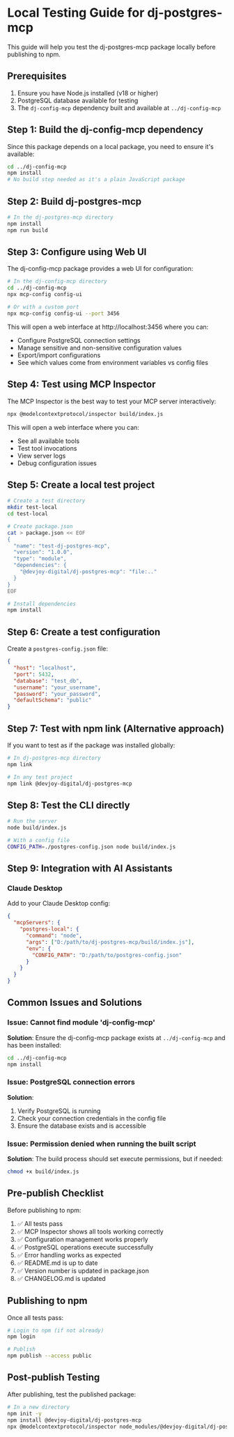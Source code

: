 # Local Testing Guide for dj-postgres-mcp

This guide will help you test the dj-postgres-mcp package locally before publishing to npm.

## Prerequisites

1. Ensure you have Node.js installed (v18 or higher)
2. PostgreSQL database available for testing
3. The `dj-config-mcp` dependency built and available at `../dj-config-mcp`

## Step 1: Build the dj-config-mcp dependency

Since this package depends on a local package, you need to ensure it's available:

```bash
cd ../dj-config-mcp
npm install
# No build step needed as it's a plain JavaScript package
```

## Step 2: Build dj-postgres-mcp

```bash
# In the dj-postgres-mcp directory
npm install
npm run build
```

## Step 3: Configure using Web UI

The dj-config-mcp package provides a web UI for configuration:

```bash
# In the dj-config-mcp directory
cd ../dj-config-mcp
npx mcp-config config-ui

# Or with a custom port
npx mcp-config config-ui --port 3456
```

This will open a web interface at http://localhost:3456 where you can:
- Configure PostgreSQL connection settings
- Manage sensitive and non-sensitive configuration values
- Export/import configurations
- See which values come from environment variables vs config files

## Step 4: Test using MCP Inspector

The MCP Inspector is the best way to test your MCP server interactively:

```bash
npx @modelcontextprotocol/inspector build/index.js
```

This will open a web interface where you can:
- See all available tools
- Test tool invocations
- View server logs
- Debug configuration issues

## Step 5: Create a local test project

```bash
# Create a test directory
mkdir test-local
cd test-local

# Create package.json
cat > package.json << EOF
{
  "name": "test-dj-postgres-mcp",
  "version": "1.0.0",
  "type": "module",
  "dependencies": {
    "@devjoy-digital/dj-postgres-mcp": "file:.."
  }
}
EOF

# Install dependencies
npm install
```

## Step 6: Create a test configuration

Create a `postgres-config.json` file:

```json
{
  "host": "localhost",
  "port": 5432,
  "database": "test_db",
  "username": "your_username",
  "password": "your_password",
  "defaultSchema": "public"
}
```

## Step 7: Test with npm link (Alternative approach)

If you want to test as if the package was installed globally:

```bash
# In dj-postgres-mcp directory
npm link

# In any test project
npm link @devjoy-digital/dj-postgres-mcp
```

## Step 8: Test the CLI directly

```bash
# Run the server
node build/index.js

# With a config file
CONFIG_PATH=./postgres-config.json node build/index.js
```

## Step 9: Integration with AI Assistants

### Claude Desktop

Add to your Claude Desktop config:

```json
{
  "mcpServers": {
    "postgres-local": {
      "command": "node",
      "args": ["D:/path/to/dj-postgres-mcp/build/index.js"],
      "env": {
        "CONFIG_PATH": "D:/path/to/postgres-config.json"
      }
    }
  }
}
```

## Common Issues and Solutions

### Issue: Cannot find module 'dj-config-mcp'

**Solution**: Ensure the dj-config-mcp package exists at `../dj-config-mcp` and has been installed:
```bash
cd ../dj-config-mcp
npm install
```

### Issue: PostgreSQL connection errors

**Solution**: 
1. Verify PostgreSQL is running
2. Check your connection credentials in the config file
3. Ensure the database exists and is accessible

### Issue: Permission denied when running the built script

**Solution**: The build process should set execute permissions, but if needed:
```bash
chmod +x build/index.js
```

## Pre-publish Checklist

Before publishing to npm:

1. ✅ All tests pass
2. ✅ MCP Inspector shows all tools working correctly
3. ✅ Configuration management works properly
4. ✅ PostgreSQL operations execute successfully
5. ✅ Error handling works as expected
6. ✅ README.md is up to date
7. ✅ Version number is updated in package.json
8. ✅ CHANGELOG.md is updated

## Publishing to npm

Once all tests pass:

```bash
# Login to npm (if not already)
npm login

# Publish
npm publish --access public
```

## Post-publish Testing

After publishing, test the published package:

```bash
# In a new directory
npm init -y
npm install @devjoy-digital/dj-postgres-mcp
npx @modelcontextprotocol/inspector node_modules/@devjoy-digital/dj-postgres-mcp/build/index.js
```